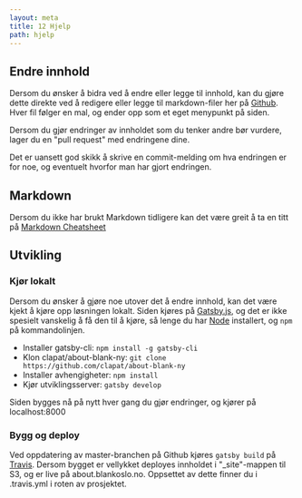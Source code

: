 ```yaml
---
layout: meta
title: 12 Hjelp
path: hjelp
---
```


## Endre innhold

Dersom du ønsker å bidra ved å endre eller legge til innhold, kan du gjøre dette direkte ved å redigere eller legge til markdown-filer her på [Github](https://github.com/blankoslo/about-blank/tree/master/content). Hver fil følger en mal, og ender opp som et eget menypunkt på siden.

Dersom du gjør endringer av innholdet som du tenker andre bør vurdere, lager du en "pull request" med endringene dine.

Det er uansett god skikk å skrive en commit-melding om hva endringen er for noe, og eventuelt hvorfor man har gjort endringen.

## Markdown

Dersom du ikke har brukt Markdown tidligere kan det være greit å ta en titt på [Markdown Cheatsheet](https://github.com/adam-p/markdown-here/wiki/Markdown-Cheatsheet)

## Utvikling

### Kjør lokalt

Dersom du ønsker å gjøre noe utover det å endre innhold, kan det være kjekt å kjøre opp løsningen lokalt. Siden kjøres på [Gatsby.js](http://www.gatsbyjs.org/), og det er ikke spesielt vanskelig å få den til å kjøre, så lenge du har [Node](https://nodejs.org/) installert, og ```npm``` på kommandolinjen.

- Installer gatsby-cli: ```npm install -g gatsby-cli```
- Klon clapat/about-blank-ny: ```git clone https://github.com/clapat/about-blank-ny```
- Installer avhengigheter: ```npm install```
- Kjør utviklingsserver: ```gatsby develop```

Siden bygges nå på nytt hver gang du gjør endringer, og kjører på localhost:8000

### Bygg og deploy

Ved oppdatering av master-branchen på Github kjøres ```gatsby build``` på [Travis](https://travis-ci.org/blankoslo/about-blank). Dersom bygget er vellykket deployes innholdet i "_site"-mappen til S3, og er live på about.blankoslo.no. Oppsettet av dette finner du i .travis.yml i roten av prosjektet.
